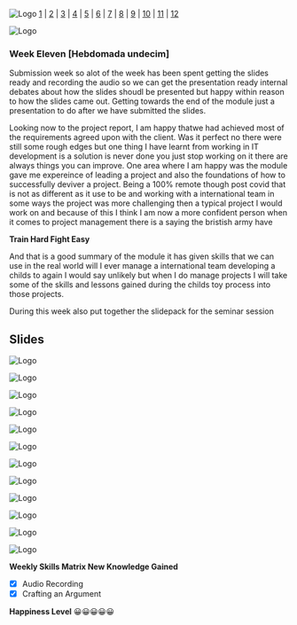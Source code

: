 ![Logo](Images/Logo.png)
[1](/MyPortfolio/SEPM/Unit01.html) | [2](/MyPortfolio/SEPM/Unit02.html) | [3](/MyPortfolio/SEPM/Unit03.html) | [4](/MyPortfolio/SEPM/Unit04.html) | [5](/MyPortfolio/SEPM/Unit05.html) | [6](/MyPortfolio/SEPM/Unit06.html) | [7](/MyPortfolio/SEPM/Unit07.html) | [8](/MyPortfolio/SEPM/Unit08.html) | [9](/MyPortfolio/SEPM/Unit09.html) | [10](/MyPortfolio/SEPM/Unit10.html) | [11](/MyPortfolio/SEPM/Unit11.html) | [12](/MyPortfolio/SEPM/Unit12.html)

![Logo](Images/Diary.png)
### Week Eleven [Hebdomada undecim]

Submission week so alot of the week has been spent getting the slides ready and recording the audio so we can get the presentation ready internal debates about how the slides shoudl be presented but happy within reason to how the slides came out. Getting towards the end of the module just a presentation to do after we have submitted the slides. 

Looking now to the project report, I am happy thatwe had achieved most of the requirements agreed upon with the client. Was it perfect no there were still some rough edges but one thing I have learnt from working in IT development is a solution is never done you just stop working on it there are always things you can improve. One area where I am happy was the module gave me expereince of leading a project and also the foundations of how to successfully deviver a project. Being a 100% remote though post covid that is not as different as it use to be and working with a international team in some ways the project was more challenging then a typical project I would work on and because of this I think I am now a more confident person when it comes to project management there is a saying the bristish army have

**Train Hard Fight Easy**

And that is a good summary of the module it has given skills that we can use in the real world will I ever manage a international team developing a childs to again I would say unlikely but when I do manage projects I will take some of the skills and lessons gained during the childs toy process into those projects.

During this week also put together the slidepack for the seminar session 

## Slides

![Logo](Images/Slide1.jpeg)

![Logo](Images/Slide2.jpeg)

![Logo](Images/Slide3.jpeg)

![Logo](Images/Slide4.jpeg)

![Logo](Images/Slide5.jpeg)

![Logo](Images/Slide6.jpeg)

![Logo](Images/Slide7.jpeg)

![Logo](Images/Slide8.jpeg)

![Logo](Images/Slide9.jpeg)

![Logo](Images/Slide10.jpeg)

![Logo](Images/Slide11.jpeg)

![Logo](Images/Slide12.jpeg)

**Weekly Skills Matrix New Knowledge Gained**



- [x] Audio Recording 
- [x] Crafting an Argument

**Happiness Level**
😀😀😀😀😀
